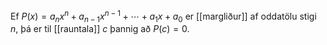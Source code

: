 Ef $P(x)=a_nx^n+a_{n−1}x^{n−1}+⋯+a_1x+a_0$ er [[margliður]] af oddatölu stigi $n$, þá er til [[rauntala]] $c$ þannig að $P(c)=0$.